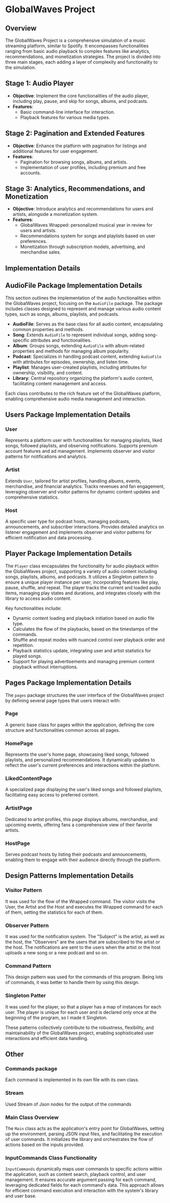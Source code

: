 # GlobalWaves Project

## Overview

The GlobalWaves Project is a comprehensive simulation of a music streaming platform, similar to Spotify. It encompasses functionalities ranging from basic audio playback to complex features like analytics, recommendations, and monetization strategies. The project is divided into three main stages, each adding a layer of complexity and functionality to the simulation.

## Stage 1: Audio Player

- **Objective**: Implement the core functionalities of the audio player, including play, pause, and skip for songs, albums, and podcasts.
- **Features**:
  - Basic command-line interface for interaction.
  - Playback features for various media types.

## Stage 2: Pagination and Extended Features

- **Objective**: Enhance the platform with pagination for listings and additional features for user engagement.
- **Features**:
  - Pagination for browsing songs, albums, and artists.
  - Implementation of user profiles, including premium and free accounts.

## Stage 3: Analytics, Recommendations, and Monetization

- **Objective**: Introduce analytics and recommendations for users and artists, alongside a monetization system.
- **Features**:
  - GlobalWaves Wrapped: personalized musical year in review for users and artists.
  - Recommendations system for songs and playlists based on user preferences.
  - Monetization through subscription models, advertising, and merchandise sales.


## Implementation Details

## AudioFile Package Implementation Details

This section outlines the implementation of the audio functionalities within the GlobalWaves project, focusing on the `AudioFile` package. The package includes classes designed to represent and manage various audio content types, such as songs, albums, playlists, and podcasts.

- **AudioFile**: Serves as the base class for all audio content, encapsulating common properties and methods.
- **Song**: Extends `AudioFile` to represent individual songs, adding song-specific attributes and functionalities.
- **Album**: Groups songs, extending `AudioFile` with album-related properties and methods for managing album popularity.
- **Podcast**: Specializes in handling podcast content, extending `AudioFile` with attributes for episodes, ownership, and listen time.
- **Playlist**: Manages user-created playlists, including attributes for ownership, visibility, and content.
- **Library**: Central repository organizing the platform's audio content, facilitating content management and access.

Each class contributes to the rich feature set of the GlobalWaves platform, enabling comprehensive audio media management and interaction.

## Users Package Implementation Details

### User
Represents a platform user with functionalities for managing playlists, liked songs, followed playlists, and observing notifications. Supports premium account features and ad management. Implements observer and visitor patterns for notifications and analytics.

### Artist
Extends `User`, tailored for artist profiles, handling albums, events, merchandise, and financial analytics. Tracks revenues and fan engagement, leveraging observer and visitor patterns for dynamic content updates and comprehensive statistics.

### Host
A specific user type for podcast hosts, managing podcasts, announcements, and subscriber interactions. Provides detailed analytics on listener engagement and implements observer and visitor patterns for efficient notification and data processing.

## Player Package Implementation Details

The `Player` class encapsulates the functionality for audio playback within the GlobalWaves project, supporting a variety of audio content including songs, playlists, albums, and podcasts. It utilizes a Singleton pattern to ensure a unique player instance per user, incorporating features like play, pause, shuffle, and repeat. The player tracks the current and loaded audio items, managing play states and durations, and integrates closely with the library to access audio content.

Key functionalities include:
- Dynamic content loading and playback initiation based on audio file type.
- Calculates the flow of the playbacks, based on the timestamps of the commands.
- Shuffle and repeat modes with nuanced control over playback order and repetition.
- Playback statistics update, integrating user and artist statistics for played songs.
- Support for playing advertisements and managing premium content playback without interruptions.

## Pages Package Implementation Details

The `pages` package structures the user interface of the GlobalWaves project by defining several page types that users interact with:

### Page
A generic base class for pages within the application, defining the core structure and functionalities common across all pages.

### HomePage
Represents the user's home page, showcasing liked songs, followed playlists, and personalized recommendations. It dynamically updates to reflect the user's current preferences and interactions within the platform.

### LikedContentPage
A specialized page displaying the user's liked songs and followed playlists, facilitating easy access to preferred content.

### ArtistPage
Dedicated to artist profiles, this page displays albums, merchandise, and upcoming events, offering fans a comprehensive view of their favorite artists.

### HostPage
Serves podcast hosts by listing their podcasts and announcements, enabling them to engage with their audience directly through the platform.

## Design Patterns Implementation Details

### Visitor Pattern
It was used for the flow of the Wrapped command. The visitor visits the User, the Artist and the Host and executes the Wrapped command for each of them, setting the statistics for each of them.

### Observer Pattern
It was used for the notification system. The "Subject" is the artist, as well as the host, the "Observers" are the users that are subscribed to the artist or the host. The notifications are sent to the users when the artist or the host uploads a new song or a new podcast and so on.

### Command Pattern
This design pattern was used for the commands of this program. Being lots of commands, it was better to handle them by using this design.

### Singleton Patter
It was used for the player, so that a player has a map of instances for each user. The player is unique for each user and is declared only once at the beginning of the program, so I made it Singleton.

These patterns collectively contribute to the robustness, flexibility, and maintainability of the GlobalWaves project, enabling sophisticated user interactions and efficient data handling.

## Other

### Commands package
Each command is implemented in its own file with its own class.

### Stream
Used Stream of Json nodes for the output of the commands

### Main Class Overview
The `Main` class acts as the application's entry point for GlobalWaves, setting up the environment, parsing JSON input files, and facilitating the execution of user commands. It initializes the library and orchestrates the flow of actions based on the inputs provided.

### InputCommands Class Functionality
`InputCommands` dynamically maps user commands to specific actions within the application, such as content search, playback control, and user management. It ensures accurate argument passing for each command, leveraging dedicated fields for each command's data. This approach allows for efficient command execution and interaction with the system's library and user base.

